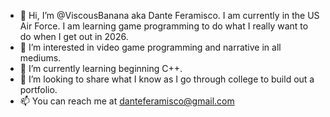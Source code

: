 - 👋 Hi, I’m @ViscousBanana aka Dante Feramisco. I am currently in the US Air Force. I am learning game programming to do what I really want to do when I get out in 2026.
- 👀 I’m interested in video game programming and narrative in all mediums.
- 🌱 I’m currently learning beginning C++.
- 💞️ I’m looking to share what I know as I go through college to build out a portfolio.
- 📫 You can reach me at danteferamisco@gmail.com

<!---
ViscousBanana/ViscousBanana is a ✨ special ✨ repository because its `README.md` (this file) appears on your GitHub profile.
You can click the Preview link to take a look at your changes.
--->
